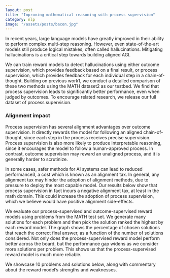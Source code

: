 ```yaml
---
layout: post
title: "Improving mathematical reasoning with process supervision"
category: nlp
image: "/assets/posts/bacon.jpg"
---
```


In recent years, large language models have greatly improved in their ability to perform complex multi-step reasoning. However, even state-of-the-art models still produce logical mistakes, often called hallucinations. Mitigating hallucinations is a critical step towards building aligned AGI.

We can train reward models to detect hallucinations using either outcome supervision, which provides feedback based on a final result, or process supervision, which provides feedback for each individual step in a chain-of-thought. Building on previous work1, we conduct a detailed comparison of these two methods using the MATH dataset2 as our testbed. We find that process supervision leads to significantly better performance, even when judged by outcomes. To encourage related research, we release our full dataset of process supervision.

### Alignment impact

Process supervision has several alignment advantages over outcome supervision. It directly rewards the model for following an aligned chain-of-thought, since each step in the process receives precise supervision. Process supervision is also more likely to produce interpretable reasoning, since it encourages the model to follow a human-approved process. In contrast, outcome supervision may reward an unaligned process, and it is generally harder to scrutinize.

In some cases, safer methods for AI systems can lead to reduced performance3, a cost which is known as an alignment tax. In general, any alignment tax may hinder the adoption of alignment methods, due to pressure to deploy the most capable model. Our results below show that process supervision in fact incurs a negative alignment tax, at least in the math domain. This could increase the adoption of process supervision, which we believe would have positive alignment side-effects.

We evaluate our process-supervised and outcome-supervised reward models using problems from the MATH test set. We generate many solutions for each problem and then pick the solution ranked the highest by each reward model. The graph shows the percentage of chosen solutions that reach the correct final answer, as a function of the number of solutions considered. Not only does the process-supervised reward model perform better across the board, but the performance gap widens as we consider more solutions per problem. This shows us that the process-supervised reward model is much more reliable.

We showcase 10 problems and solutions below, along with commentary about the reward model’s strengths and weaknesses.